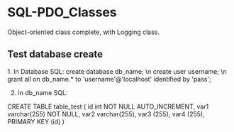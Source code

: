 # SQL-PDO_Classes
Object-oriented class complete, with Logging class. 


<h2>Test database create </h2>
1. In Database SQL:
create database db_name; \n
create user username; \n
grant all on db_name.* to 'username'@'localhost' identified by 'pass';

2. In db_name SQL:

CREATE TABLE table_test
(
id int NOT NULL AUTO_INCREMENT,
var1 varchar(255) NOT NULL,
var2 varchar(255),
var3 (255),
var4 (255),
PRIMARY KEY (id)
)




 